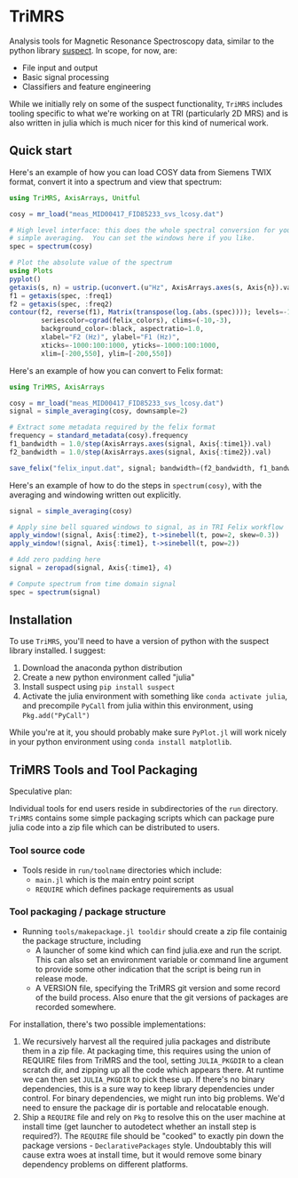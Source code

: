 # TriMRS

Analysis tools for Magnetic Resonance Spectroscopy data, similar to the python
library [suspect](https://github.com/openmrslab/suspect).  In scope, for now,
are:

  * File input and output
  * Basic signal processing
  * Classifiers and feature engineering

While we initially rely on some of the suspect functionality, `TriMRS` includes
tooling specific to what we're working on at TRI (particularly 2D MRS) and is
also written in julia which is much nicer for this kind of numerical work.

## Quick start

Here's an example of how you can load COSY data from Siemens TWIX format,
convert it into a spectrum and view that spectrum:

```julia
using TriMRS, AxisArrays, Unitful

cosy = mr_load("meas_MID00417_FID85233_svs_lcosy.dat")

# High level interface: this does the whole spectral conversion for you using
# simple averaging.  You can set the windows here if you like.
spec = spectrum(cosy)

# Plot the absolute value of the spectrum
using Plots
pyplot()
getaxis(s, n) = ustrip.(uconvert.(u"Hz", AxisArrays.axes(s, Axis{n}).val))
f1 = getaxis(spec, :freq1)
f2 = getaxis(spec, :freq2)
contour(f2, reverse(f1), Matrix(transpose(log.(abs.(spec)))); levels=-10:0.3:-3,
        seriescolor=cgrad(felix_colors), clims=(-10,-3),
        background_color=:black, aspectratio=1.0,
        xlabel="F2 (Hz)", ylabel="F1 (Hz)",
        xticks=-1000:100:1000, yticks=-1000:100:1000,
        xlim=[-200,550], ylim=[-200,550])
```

Here's an example of how you can convert to Felix format:

```julia
using TriMRS, AxisArrays

cosy = mr_load("meas_MID00417_FID85233_svs_lcosy.dat")
signal = simple_averaging(cosy, downsample=2)

# Extract some metadata required by the felix format
frequency = standard_metadata(cosy).frequency
f1_bandwidth = 1.0/step(AxisArrays.axes(signal, Axis{:time1}).val)
f2_bandwidth = 1.0/step(AxisArrays.axes(signal, Axis{:time2}).val)

save_felix("felix_input.dat", signal; bandwidth=(f2_bandwidth, f1_bandwidth), frequency=frequency)
```

Here's an example of how to do the steps in `spectrum(cosy)`, with the
averaging and windowing written out explicitly.

```julia
signal = simple_averaging(cosy)

# Apply sine bell squared windows to signal, as in TRI Felix workflow
apply_window!(signal, Axis{:time2}, t->sinebell(t, pow=2, skew=0.3))
apply_window!(signal, Axis{:time1}, t->sinebell(t, pow=2))

# Add zero padding here
signal = zeropad(signal, Axis{:time1}, 4)

# Compute spectrum from time domain signal
spec = spectrum(signal)
```

## Installation

To use `TriMRS`, you'll need to have a version of python with the suspect
library installed. I suggest:
  1. Download the anaconda python distribution
  2. Create a new python environment called "julia"
  3. Install suspect using `pip install suspect`
  4. Activate the julia environment with something like `conda activate julia`,
     and precompile `PyCall` from julia within this environment, using
     `Pkg.add("PyCall")`

While you're at it, you should probably make sure `PyPlot.jl` will work nicely
in your python environment using `conda install matplotlib`.


## TriMRS Tools and Tool Packaging

Speculative plan:

Individual tools for end users reside in subdirectories of the `run` directory.
`TriMRS` contains some simple packaging scripts which can package pure julia
code into a zip file which can be distributed to users.

### Tool source code

* Tools reside in `run/toolname` directories which include:
  - `main.jl` which is the main entry point script
  - `REQUIRE` which defines package requirements as usual

### Tool packaging / package structure

* Running `tools/makepackage.jl tooldir` should create a zip file containig the
  package structure, including
  - A launcher of some kind which can find julia.exe and run the script.  This
    can also set an environment variable or command line argument to provide
    some other indication that the script is being run in release mode.
  - A VERSION file, specifying the TriMRS git version and some record of the
    build process.  Also enure that the git versions of packages are recorded
    somewhere.

For installation, there's two possible implementations:
1. We recursively harvest all the required julia packages and distribute them
   in a zip file.  At packaging time, this requires using the union of REQUIRE
   files from TriMRS and the tool, setting `JULIA_PKGDIR` to a clean scratch
   dir, and zipping up all the code which appears there.  At runtime we can
   then set `JULIA_PKGDIR` to pick these up.  If there's no binary
   dependencies, this is a sure way to keep library dependencies under control.
   For binary dependencies, we might run into big problems.  We'd need to
   ensure the package dir is portable and relocatable enough.
2. Ship a `REQUIRE` file and rely on `Pkg` to resolve this on the user machine
   at install time (get launcher to autodetect whether an install step is
   required?).  The `REQUIRE` file should be "cooked" to exactly pin down the
   package versions - `DeclarativePackages` style.  Undoubtably this will cause
   extra woes at install time, but it would remove some binary dependency
   problems on different platforms.

